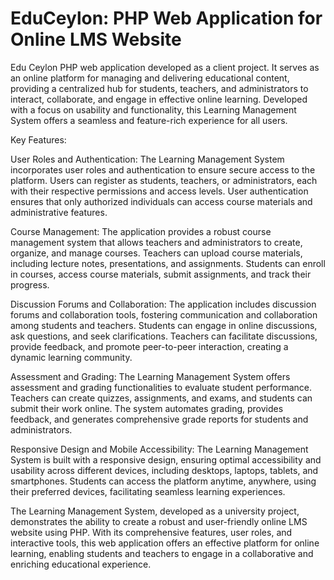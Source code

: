 # EduCeylon: PHP Web Application for Online LMS Website 

Edu Ceylon PHP web application developed as a client project. It serves as an online platform for managing and delivering educational content, providing a centralized hub for students, teachers, and administrators to interact, collaborate, and engage in effective online learning. Developed with a focus on usability and functionality, this Learning Management System offers a seamless and feature-rich experience for all users.

Key Features:

User Roles and Authentication: The Learning Management System incorporates user roles and authentication to ensure secure access to the platform. Users can register as students, teachers, or administrators, each with their respective permissions and access levels. User authentication ensures that only authorized individuals can access course materials and administrative features.

Course Management: The application provides a robust course management system that allows teachers and administrators to create, organize, and manage courses. Teachers can upload course materials, including lecture notes, presentations, and assignments. Students can enroll in courses, access course materials, submit assignments, and track their progress.

Discussion Forums and Collaboration: The application includes discussion forums and collaboration tools, fostering communication and collaboration among students and teachers. Students can engage in online discussions, ask questions, and seek clarifications. Teachers can facilitate discussions, provide feedback, and promote peer-to-peer interaction, creating a dynamic learning community.

Assessment and Grading: The Learning Management System offers assessment and grading functionalities to evaluate student performance. Teachers can create quizzes, assignments, and exams, and students can submit their work online. The system automates grading, provides feedback, and generates comprehensive grade reports for students and administrators.

Responsive Design and Mobile Accessibility: The Learning Management System is built with a responsive design, ensuring optimal accessibility and usability across different devices, including desktops, laptops, tablets, and smartphones. Students can access the platform anytime, anywhere, using their preferred devices, facilitating seamless learning experiences.

The Learning Management System, developed as a university project, demonstrates the ability to create a robust and user-friendly online LMS website using PHP. With its comprehensive features, user roles, and interactive tools, this web application offers an effective platform for online learning, enabling students and teachers to engage in a collaborative and enriching educational experience.
